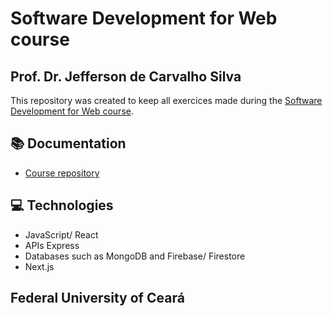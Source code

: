 # Software Development for Web course
## Prof. Dr. Jefferson de Carvalho Silva

This repository was created to keep all exercices made during the [Software Development for Web course](https://www.youtube.com/playlist?list=PL2R4y_yfi1pev5yhR2pXZ4_gvcPAwUMf5).

## 📚 Documentation
- [Course repository](https://github.com/jeffersoncarvalho/ufc_2023_1?tab=readme-ov-file)

## 💻 Technologies
- JavaScript/ React
- APIs Express
- Databases such as MongoDB and Firebase/ Firestore
- Next.js

## Federal University of Ceará
